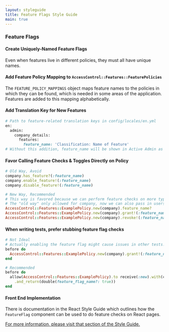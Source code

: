 ```yaml
---
layout: styleguide
title: Feature Flags Style Guide
main: true
---
```


### Feature Flags

#### Create Uniquely-Named Feature Flags

Even when features live in different policies, they must all have unique names.

#### Add Feature Policy Mapping to `AccessControl::Features::FeaturePolicies`

The `FEATURE_POLICY_MAPPINGS` object maps feature names to the policies in which they can be found, which is needed in some areas of the application. Features are added to this mapping alphabetically.

#### Add Translation Key for New Features

```ruby
# Path to feature-related translation keys in config/locales/en.yml
en:
  admin:
    company_details:
      features:
        feature_name: 'Classification: Name of Feature'
# Without this addition, feature_name will be shown in Active Admin as "Feature Name".
```

#### Favor Calling Feature Checks & Toggles Directly on Policy

```ruby
# Old Way, Avoid
company.has_feature?(:feature_name)
company.enable_feature!(:feature_name)
company.disable_feature!(:feature_name)

# New Way, Recommended
# This way is favored because we can perform feature checks on more types of objects.
# The "old way" only allowed for company, now we can also pass in users & groups.
AccessControl::Features::ExamplePolicy.new(company).feature_name?
AccessControl::Features::ExamplePolicy.new(company).grant!(:feature_name)
AccessControl::Features::ExamplePolicy.new(company).revoke!(:feature_name)
```

#### When writing tests, prefer stubbing feature flag checks

```ruby
# Not Ideal
# Actually enabling the feature flag might cause issues in other tests!
before do
  AccessControl::Features::ExamplePolicy.new(company).grant!(:feature_name)
end

# Recommended
before do
  allow(AccessControl::Features::ExamplePolicy).to receive(:new).with(company)
    .and_return(double(feature_flag_name?: true))
end
```

#### Front End Implementation

There is documentation in the React Style Guide which outlines how the `FeatureFlag` component can be used to do feature checks on React pages.

[For more information, please visit that section of the Style Guide.](https://about.lessonly.engineering/styleguide/react/#featureflag-interface--in-transition---frontend-experiment)
